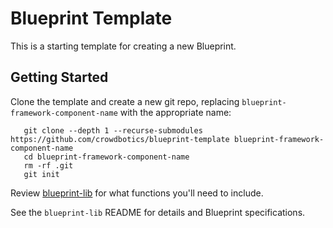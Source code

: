 # Blueprint Template

This is a starting template for creating a new Blueprint.

## Getting Started

Clone the template and create a new git repo, replacing `blueprint-framework-component-name` with the appropriate name:
```
   git clone --depth 1 --recurse-submodules https://github.com/crowdbotics/blueprint-template blueprint-framework-component-name
   cd blueprint-framework-component-name
   rm -rf .git
   git init
```

Review [blueprint-lib](https://github.com/crowdbotics/blueprint-lib) for
what functions you'll need to include.

See the `blueprint-lib` README for details and Blueprint specifications.
